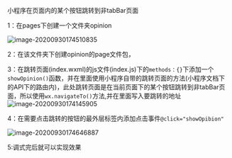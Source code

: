 小程序在页面内的某个按钮跳转到非tabBar页面

1：在pages下创建一个文件夹opinion

![image-20200930174510835](D:\text\images\image-20200930174510835.png)

2：在该文件夹下创建opinion的page文件包，

3：在跳转页面(index.wxml)的js文件(index.js)下的`methods：{}`下添加一个`showOpinion()`函数，并在里面使用小程序自带的跳转页面的方法(小程序文档下的API下的路由内)，此处跳转页面是在当前页面下的某个按钮跳转到非tabBar页面，所以使用`wx.navigateTo()`方法,并在里面写入要跳转的地址![image-20200930174145905](D:\text\images\image-20200930174145905.png)

4：在需要点击跳转的按钮的最外层标签内添加点击事件`@click="showOpibion"`

![image-20200930174646887](D:\text\images\image-20200930174646887.png)

5:调式完后就可以实现效果
